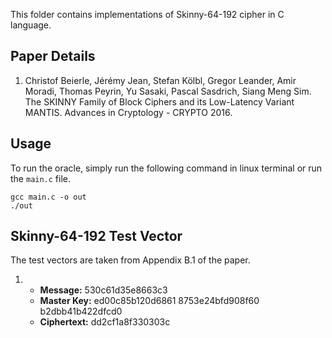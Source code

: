 This folder contains implementations of Skinny-64-192 cipher in C language.

## Paper Details
1. Christof Beierle, Jérémy Jean, Stefan Kölbl, Gregor Leander, Amir Moradi, Thomas Peyrin, Yu Sasaki, Pascal Sasdrich, Siang Meng Sim.
The SKINNY Family of Block Ciphers and its Low-Latency Variant MANTIS.
Advances in Cryptology - CRYPTO 2016.

## Usage
To run the oracle, simply run the following command in linux terminal or run the `main.c` file.
````
gcc main.c -o out
./out
````

## Skinny-64-192 Test Vector
The test vectors are taken from Appendix B.1 of the paper.

1.  - **Message:** 530c61d35e8663c3
    - **Master Key:** ed00c85b120d6861 8753e24bfd908f60 b2dbb41b422dfcd0
    - **Ciphertext:** dd2cf1a8f330303c
